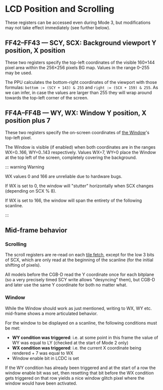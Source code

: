 
# LCD Position and Scrolling

These registers can be accessed even during Mode 3, but modifications may not take
effect immediately (see further below).

## FF42–FF43 — SCY, SCX: Background viewport Y position, X position

These two registers specify the top-left coordinates of the visible 160×144 pixel area within the
256×256 pixels BG map. Values in the range 0–255 may be used.

The PPU calculates the bottom-right coordinates of the viewport with those formulas: `bottom := (SCY + 143) & 255` and `right := (SCX + 159) & 255`.
As we can infer, in case the values are larger than 255 they will wrap around towards the top-left corner of the screen.

## FF4A–FF4B — WY, WX: Window Y position, X position plus 7

These two registers specify the on-screen coordinates of [the Window](#Window)'s top-left pixel.

The Window is visible (if enabled) when both coordinates are in the ranges
WX=0..166, WY=0..143 respectively. Values WX=7, WY=0 place the Window at the
top left of the screen, completely covering the background.

::: warning Warning

WX values 0 and 166 are unreliable due to hardware bugs.

If WX is set to 0, the window will "stutter" horizontally when SCX changes
(depending on SCX % 8).

If WX is set to 166, the window will span the entirety of the following
scanline.

:::

## Mid-frame behavior

### Scrolling

The scroll registers are re-read on each [tile fetch](<#Get Tile>), except for the low 3 bits of SCX, which are only read at the beginning of the scanline (for the initial shifting of pixels).

All models before the CGB-D read the Y coordinate once for each bitplane (so a very precisely timed SCY write allows "desyncing" them), but CGB-D and later use the same Y coordinate for both no matter what.

### Window

While the Window should work as just mentioned, writing to WX, WY etc. mid-frame shows a more articulated behavior.

For the window to be displayed on a scanline, the following conditions must be met:

- **WY condition was triggered**: i.e. at some point in this frame the value of WY was equal to LY (checked at the start of Mode 2 only)
- **WX condition was triggered**: i.e. the current X coordinate being rendered + 7 was equal to WX
- Window enable bit in LCDC is set

If the WY condition has already been triggered and at the start of a row the window enable bit was set,
then resetting that bit before the WX condition gets triggered on that row yields a nice window glitch pixel where the window would have been activated.
